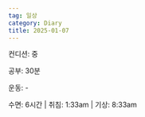 ```yaml
---
tag: 일상
category: Diary
title: 2025-01-07
---
```


컨디션: 중

공부: 30분

운동: -

수면: 6시간 | 취침: 1:33am | 기상: 8:33am







